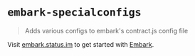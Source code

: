 # `embark-specialconfigs`

> Adds various configs to embark's contract.js config file

Visit [embark.status.im](https://embark.status.im/) to get started with
[Embark](https://github.com/embarklabs/embark).
